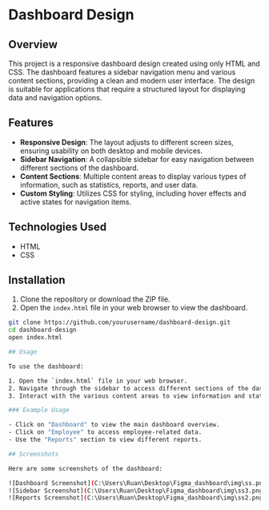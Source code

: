 # Dashboard Design

## Overview

This project is a responsive dashboard design created using only HTML and CSS. The dashboard features a sidebar navigation menu and various content sections, providing a clean and modern user interface. The design is suitable for applications that require a structured layout for displaying data and navigation options.

## Features

- **Responsive Design**: The layout adjusts to different screen sizes, ensuring usability on both desktop and mobile devices.
- **Sidebar Navigation**: A collapsible sidebar for easy navigation between different sections of the dashboard.
- **Content Sections**: Multiple content areas to display various types of information, such as statistics, reports, and user data.
- **Custom Styling**: Utilizes CSS for styling, including hover effects and active states for navigation items.

## Technologies Used

- HTML
- CSS

## Installation

1. Clone the repository or download the ZIP file.
2. Open the `index.html` file in your web browser to view the dashboard.

```bash
git clone https://github.com/yourusername/dashboard-design.git
cd dashboard-design
open index.html

## Usage

To use the dashboard:

1. Open the `index.html` file in your web browser.
2. Navigate through the sidebar to access different sections of the dashboard.
3. Interact with the various content areas to view information and statistics.

### Example Usage

- Click on "Dashboard" to view the main dashboard overview.
- Click on "Employee" to access employee-related data.
- Use the "Reports" section to view different reports.

## Screenshots

Here are some screenshots of the dashboard:

![Dashboard Screenshot](C:\Users\Ruan\Desktop\Figma_dashboard\img\ss.png) 
![Sidebar Screenshot](C:\Users\Ruan\Desktop\Figma_dashboard\img\ss3.png) 
![Reports Screenshot](C:\Users\Ruan\Desktop\Figma_dashboard\img\ss2.png) 
